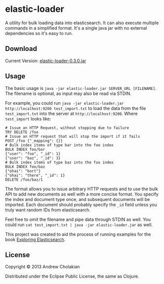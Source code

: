 # elastic-loader

A utility for bulk loading data into elasticsearch. It can also execute multiple commands in a simplified format. It's a single java jar with no external dependencies so it's easy to run.

## Download

Current Version: [elastic-loader-0.3.0.jar](http://elastic-loader.s3.amazonaws.com/elastic-loader-0.3.0.jar)

## Usage

The basic usage is `java -jar elastic-loader.jar SERVER_URL [FILENAME]`. The filename is optional, as input may also be read via STDIN.

For example, you could run `java -jar elastic-loader.jar http://localhost:9200 test_import.txt` to load the data from the file `test_import.txt` into the server at `http://localhost:9200`. Where `test_import` looks like:

```
# Issue an HTTP Request, without stopping due to failure
TRY DELETE /foo
# Issue an HTTP request that will stop the import if it fails
POST /foo {"_mapping": {}}
# Bulk index items of type bar into the foo index
BULK INDEX foo/bar
{"user": "foo", "_id": 1}
{"user": "baz", "_id": 3}
# Bulk index items of type baz into the foo index
BULK INDEX foo/baz
{"ohai": "bort"}
{"ohai": "there", "_id": 1}
DELETE /foo/baz/1
```

The format allows you to issue arbitrary HTTP requests and to use the bulk API to add new documents as well with a more concise format. You specify the index and document type once, and subsequent documents will be imported. Each document should probably specify the `_id` field unless you truly want random IDs from elasticsearch.

Feel free to omit the filename and pipe data through STDIN as well. You could run `cat test_import.txt | java -jar elastic-loader.jar` as well.

This project was created to aid the process of running examples for the book [Exploring Elasticsearch](http://exploring-elasticsearch.com).

## License

Copyright © 2013 Andrew Cholakian

Distributed under the Eclipse Public License, the same as Clojure.
